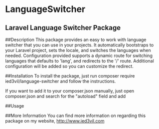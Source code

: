 # LanguageSwitcher
Laravel Language Switcher Package
------

##Description
This package provides an easy to work with language switcher that you can use in your projects. It automatically bootstraps to your Laravel project, sets the locale, and switches the languages when needed.
Configuration provided supports a dynamic route for switching languages that defaults to 'lang', and redirects to the '/' route. Additional configuration will be added so you can customize the redirect.

##Installation
To install the package, just run composer require ied3vil/language-switcher and follow the instructions.

If you want to add it to your composer.json manually, just open composer.json and search for the "autoload" field and add

##Usage

##More Information
You can find more information on regarding this package on my website, http://www.ied3vil.com